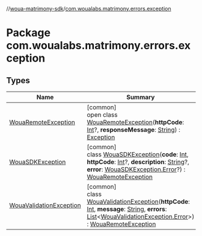 //[woua-matrimony-sdk](../../index.md)/[com.woualabs.matrimony.errors.exception](index.md)

# Package com.woualabs.matrimony.errors.exception

## Types

| Name | Summary |
|---|---|
| [WouaRemoteException](-woua-remote-exception/index.md) | [common]<br>open class [WouaRemoteException](-woua-remote-exception/index.md)(**httpCode**: [Int](https://kotlinlang.org/api/latest/jvm/stdlib/kotlin/-int/index.html)?, **responseMessage**: [String](https://kotlinlang.org/api/latest/jvm/stdlib/kotlin/-string/index.html)) : [Exception](https://kotlinlang.org/api/latest/jvm/stdlib/kotlin/-exception/index.html) |
| [WouaSDKException](-woua-s-d-k-exception/index.md) | [common]<br>class [WouaSDKException](-woua-s-d-k-exception/index.md)(**code**: [Int](https://kotlinlang.org/api/latest/jvm/stdlib/kotlin/-int/index.html), **httpCode**: [Int](https://kotlinlang.org/api/latest/jvm/stdlib/kotlin/-int/index.html)?, **description**: [String](https://kotlinlang.org/api/latest/jvm/stdlib/kotlin/-string/index.html)?, **error**: [WouaSDKException.Error](-woua-s-d-k-exception/-error/index.md)?) : [WouaRemoteException](-woua-remote-exception/index.md) |
| [WouaValidationException](-woua-validation-exception/index.md) | [common]<br>class [WouaValidationException](-woua-validation-exception/index.md)(**httpCode**: [Int](https://kotlinlang.org/api/latest/jvm/stdlib/kotlin/-int/index.html), **message**: [String](https://kotlinlang.org/api/latest/jvm/stdlib/kotlin/-string/index.html), **errors**: [List](https://kotlinlang.org/api/latest/jvm/stdlib/kotlin.collections/-list/index.html)<[WouaValidationException.Error](-woua-validation-exception/-error/index.md)>) : [WouaRemoteException](-woua-remote-exception/index.md) |
